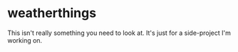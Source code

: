 # weatherthings
This isn't really something you need to look at. It's just for a side-project I'm working on.
